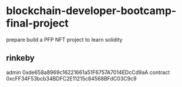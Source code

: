 # blockchain-developer-bootcamp-final-project

prepare build a PFP NFT project to learn solidity

## rinkeby

admin 0xde658a8969c16221661a51F6757A7014EDcCd9aA
contract 0xcFF34F53bcb34BDFC2E11215c84568BFdC03C9c9
